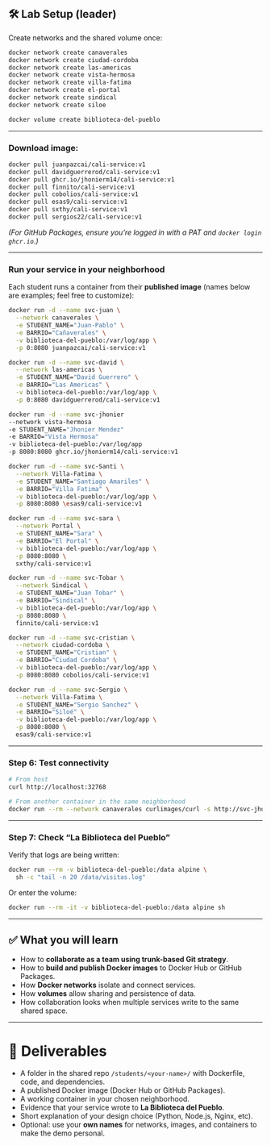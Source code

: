 ## 🛠️ Lab Setup (leader)
Create networks and the shared volume once:

```bash
docker network create canaverales
docker network create ciudad-cordoba
docker network create las-americas
docker network create vista-hermosa
docker network create villa-fatima
docker network create el-portal
docker network create sindical
docker network create siloe

docker volume create biblioteca-del-pueblo
```

---

### Download image:
```bash
docker pull juanpazcai/cali-service:v1
docker pull davidguerrerod/cali-service:v1
docker pull ghcr.io/jhonierm14/cali-service:v1
docker pull finnito/cali-service:v1
docker pull cobolios/cali-service:v1
docker pull esas9/cali-service:v1
docker pull sxthy/cali-service:v1
docker pull sergios22/cali-service:v1
```
*(For GitHub Packages, ensure you’re logged in with a PAT and `docker login ghcr.io`.)*

---

### Run your service in your neighborhood
Each student runs a container from their **published image** (names below are examples; feel free to customize):

```bash
docker run -d --name svc-juan \
  --network canaverales \
  -e STUDENT_NAME="Juan-Pablo" \
  -e BARRIO="Cañaverales" \
  -v biblioteca-del-pueblo:/var/log/app \
  -p 0:8080 juanpazcai/cali-service:v1

docker run -d --name svc-david \
  --network las-americas \
  -e STUDENT_NAME="David Guerrero" \
  -e BARRIO="Las Americas" \
  -v biblioteca-del-pueblo:/var/log/app \
  -p 0:8080 davidguerrerod/cali-service:v1

docker run -d --name svc-jhonier
--network vista-hermosa
-e STUDENT_NAME="Jhonier Mendez"
-e BARRIO="Vista Hermosa"
-v biblioteca-del-pueblo:/var/log/app
-p 8080:8080 ghcr.io/jhonierm14/cali-service:v1

docker run -d --name svc-Santi \
  --network Villa-Fatima \
  -e STUDENT_NAME="Santiago Amariles" \
  -e BARRIO="Villa Fatima" \
  -v biblioteca-del-pueblo:/var/log/app \
  -p 8080:8080 \esas9/cali-service:v1

docker run -d --name svc-sara \
  --network Portal \
  -e STUDENT_NAME="Sara" \
  -e BARRIO="El Portal" \
  -v biblioteca-del-pueblo:/var/log/app \
  -p 8080:8080 \
  sxthy/cali-service:v1

docker run -d --name svc-Tobar \
  --network Sindical \
  -e STUDENT_NAME="Juan Tobar" \
  -e BARRIO="Sindical" \
  -v biblioteca-del-pueblo:/var/log/app \
  -p 8080:8080 \
  finnito/cali-service:v1

docker run -d --name svc-cristian \
  --network ciudad-cordoba \
  -e STUDENT_NAME="Cristian" \
  -e BARRIO="Ciudad Cordoba" \
  -v biblioteca-del-pueblo:/var/log/app \
  -p 8080:8080 cobolios/cali-service:v1

docker run -d --name svc-Sergio \
  --network Villa-Fatima \
  -e STUDENT_NAME="Sergio Sanchez" \
  -e BARRIO="Siloé" \
  -v biblioteca-del-pueblo:/var/log/app \
  -p 8080:8080 \
  esas9/cali-service:v1

```

---

### Step 6: Test connectivity
```bash
# From host
curl http://localhost:32768

# From another container in the same neighborhood
docker run --rm --network canaverales curlimages/curl -s http://svc-jhonier:8080/
```

---

### Step 7: Check “La Biblioteca del Pueblo”
Verify that logs are being written:

```bash
docker run --rm -v biblioteca-del-pueblo:/data alpine \
  sh -c "tail -n 20 /data/visitas.log"
```

Or enter the volume:
```bash
docker run --rm -it -v biblioteca-del-pueblo:/data alpine sh
```

---

## ✅ What you will learn
- How to **collaborate as a team using trunk-based Git strategy**.  
- How to **build and publish Docker images** to Docker Hub or GitHub Packages.  
- How **Docker networks** isolate and connect services.  
- How **volumes** allow sharing and persistence of data.  
- How collaboration looks when multiple services write to the same shared space.  

---

# 📌 Deliverables
- A folder in the shared repo `/students/<your-name>/` with Dockerfile, code, and dependencies.  
- A published Docker image (Docker Hub or GitHub Packages).  
- A working container in your chosen neighborhood.  
- Evidence that your service wrote to **La Biblioteca del Pueblo**.  
- Short explanation of your design choice (Python, Node.js, Nginx, etc).  
- Optional: use your **own names** for networks, images, and containers to make the demo personal.  
